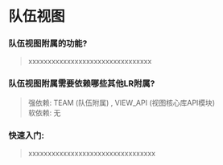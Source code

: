 # 队伍视图

### 队伍视图附属的功能?

> xxxxxxxxxxxxxxxxxxxxxxxxxxxxxxxx


### 队伍视图附属需要依赖哪些其他LR附属?

> 强依赖: TEAM (队伍附属) , VIEW_API (视图核心库API模块)<br>软依赖: 无


### 快速入门:

>xxxxxxxxxxxxxxxxxxxxxxxxxxxxxxxxx
